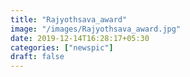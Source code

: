 ```yaml
---
title: "Rajyothsava_award"
image: "/images/Rajyothsava_award.jpg"
date: 2019-12-14T16:28:17+05:30
categories: ["newspic"]
draft: false
---
```


